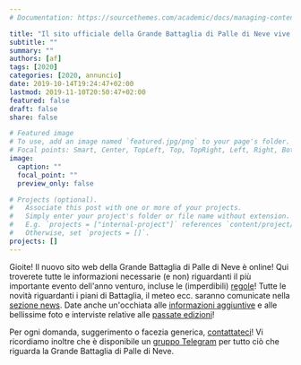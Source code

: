 ```yaml
---
# Documentation: https://sourcethemes.com/academic/docs/managing-content/

title: "Il sito ufficiale della Grande Battaglia di Palle di Neve vive!"
subtitle: ""
summary: ""
authors: [af]
tags: [2020]
categories: [2020, annuncio]
date: 2019-10-14T19:24:47+02:00
lastmod: 2019-11-10T20:50:47+02:00
featured: false
draft: false
share: false

# Featured image
# To use, add an image named `featured.jpg/png` to your page's folder.
# Focal points: Smart, Center, TopLeft, Top, TopRight, Left, Right, BottomLeft, Bottom, BottomRight.
image:
  caption: ""
  focal_point: ""
  preview_only: false

# Projects (optional).
#   Associate this post with one or more of your projects.
#   Simply enter your project's folder or file name without extension.
#   E.g. `projects = ["internal-project"]` references `content/project/deep-learning/index.md`.
#   Otherwise, set `projects = []`.
projects: []
---
```


Gioite! Il nuovo sito web della Grande Battaglia di Palle di Neve è online! 
Qui troverete tutte le informazioni necessarie (e non) riguardanti il più importante evento dell'anno venturo, incluse le (imperdibili) [regole](/it/rules)! Tutte le novità riguardanti i piani di Battaglia, il meteo ecc. saranno comunicate nella [sezione news](/it/post). Date anche un'occhiata alle [informazioni aggiuntive](/it/details) e alle bellissime foto e interviste relative alle [passate edizioni](/it/past_editions)!

Per ogni domanda, suggerimento o facezia generica, [contattateci](/it/contact)! Vi ricordiamo inoltre che è disponibile un [gruppo Telegram](https://t.me/joinchat/CckkABLrWpqLh81Gvzncsw) per tutto ciò che riguarda la Grande Battaglia di Palle di Neve.
